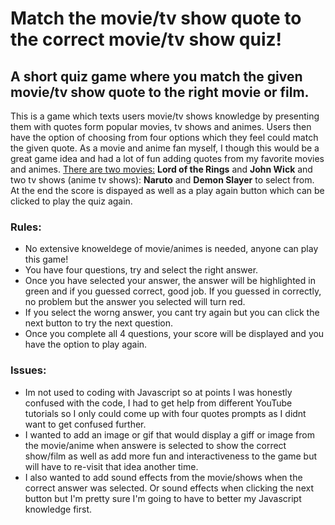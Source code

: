 # Match the movie/tv show quote to the correct movie/tv show quiz!
## A short quiz game where you match the given movie/tv show quote to the right movie or film. 

This is a game which texts users movie/tv shows knowledge by presenting them with quotes form popular movies, tv shows and animes. Users then have the option of choosing from four options which they feel could match the given quote. As a movie and anime fan myself, I though this would be a great game idea and had a lot of fun adding quotes from my favorite movies and animes.
<ins>There are two movies:</ins> 
**Lord of the Rings** and **John Wick** and two tv shows (anime tv shows): **Naruto** and **Demon Slayer** to select from. 
At the end the score is dispayed as well as a play again button which can be clicked to play the quiz again.

### Rules:
* No extensive knoweldege of movie/animes is needed, anyone can play this game!
* You have four questions, try and select the right answer.
* Once you have selected your answer, the answer will be highlighted in green and if you guessed correct, good job. If you guessed in correctly, no problem but the answer you selected will turn red.
* If you select the worng answer, you cant try again but you can click the next button to try the next question.
* Once you complete all 4 questions, your score will be displayed and you have the option to play again.


### Issues:
* Im not used to coding with Javascript so at points I was honestly confused with the code, I had to get help from different YouTube tutorials so I only could come up with four quotes prompts as I didnt want to get confused further.
* I wanted to add an image or gif that would display a giff or image from the movie/anime when answere is selected to show the correct show/film as well as add more fun and interactiveness to the game but will have to re-visit that idea another time.
* I also wanted to  add sound effects from the movie/shows when the correct answer was selected. Or sound effects when clicking the next button but I'm pretty sure I'm going to have to better my Javascript knowledge first.

